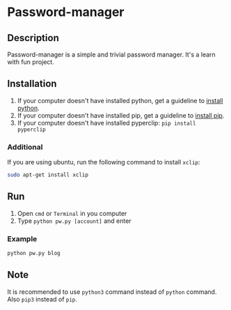 # Password-manager
## Description
Password-manager is a simple and trivial password manager. It's a learn with fun project.

## Installation
1. If your computer doesn't have installed python, get a guideline to [install python](https://www.python.org/downloads/).
2. If your computer doesn't have installed pip, get a guideline to [install pip](https://pip.pypa.io/en/stable/installing/).
3. If your computer doesn't have installed pyperclip:
```pip install pyperclip```

### Additional
If you are using ubuntu, run the following command to install ```xclip```:
```bash
sudo apt-get install xclip
```

## Run
1. Open ```cmd``` or ```Terminal``` in you computer
2. Type ```python pw.py [account]``` and enter

### Example
```bash
python pw.py blog
```

## Note
It is recommended to use ```python3``` command instead of ```python``` command. Also ```pip3``` instead of ```pip```.


